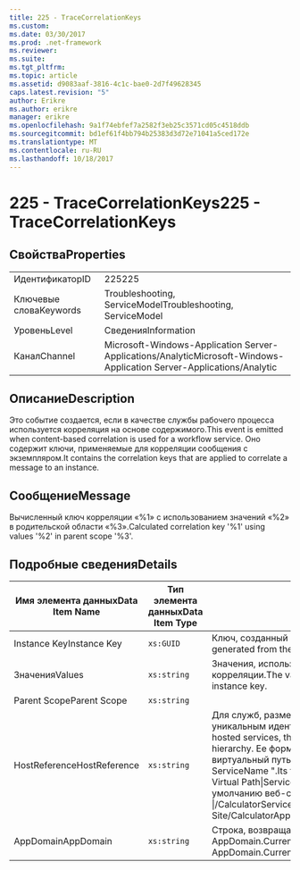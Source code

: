 ```yaml
---
title: 225 - TraceCorrelationKeys
ms.custom: 
ms.date: 03/30/2017
ms.prod: .net-framework
ms.reviewer: 
ms.suite: 
ms.tgt_pltfrm: 
ms.topic: article
ms.assetid: d9083aaf-3816-4c1c-bae0-2d7f49628345
caps.latest.revision: "5"
author: Erikre
ms.author: erikre
manager: erikre
ms.openlocfilehash: 9a1f74ebfef7a2582f3eb25c3571cd05c4518ddb
ms.sourcegitcommit: bd1ef61f4bb794b25383d3d72e71041a5ced172e
ms.translationtype: MT
ms.contentlocale: ru-RU
ms.lasthandoff: 10/18/2017
---
```

# <a name="225---tracecorrelationkeys"></a><span data-ttu-id="0f132-102">225 - TraceCorrelationKeys</span><span class="sxs-lookup"><span data-stu-id="0f132-102">225 - TraceCorrelationKeys</span></span>
## <a name="properties"></a><span data-ttu-id="0f132-103">Свойства</span><span class="sxs-lookup"><span data-stu-id="0f132-103">Properties</span></span>  
  
|||  
|-|-|  
|<span data-ttu-id="0f132-104">Идентификатор</span><span class="sxs-lookup"><span data-stu-id="0f132-104">ID</span></span>|<span data-ttu-id="0f132-105">225</span><span class="sxs-lookup"><span data-stu-id="0f132-105">225</span></span>|  
|<span data-ttu-id="0f132-106">Ключевые слова</span><span class="sxs-lookup"><span data-stu-id="0f132-106">Keywords</span></span>|<span data-ttu-id="0f132-107">Troubleshooting, ServiceModel</span><span class="sxs-lookup"><span data-stu-id="0f132-107">Troubleshooting, ServiceModel</span></span>|  
|<span data-ttu-id="0f132-108">Уровень</span><span class="sxs-lookup"><span data-stu-id="0f132-108">Level</span></span>|<span data-ttu-id="0f132-109">Сведения</span><span class="sxs-lookup"><span data-stu-id="0f132-109">Information</span></span>|  
|<span data-ttu-id="0f132-110">Канал</span><span class="sxs-lookup"><span data-stu-id="0f132-110">Channel</span></span>|<span data-ttu-id="0f132-111">Microsoft-Windows-Application Server-Applications/Analytic</span><span class="sxs-lookup"><span data-stu-id="0f132-111">Microsoft-Windows-Application Server-Applications/Analytic</span></span>|  
  
## <a name="description"></a><span data-ttu-id="0f132-112">Описание</span><span class="sxs-lookup"><span data-stu-id="0f132-112">Description</span></span>  
 <span data-ttu-id="0f132-113">Это событие создается, если в качестве службы рабочего процесса используется корреляция на основе содержимого.</span><span class="sxs-lookup"><span data-stu-id="0f132-113">This event is emitted when content-based correlation is used for a workflow service.</span></span> <span data-ttu-id="0f132-114">Оно содержит ключи, применяемые для корреляции сообщения с экземпляром.</span><span class="sxs-lookup"><span data-stu-id="0f132-114">It contains the correlation keys that are applied to correlate a message to an instance.</span></span>  
  
## <a name="message"></a><span data-ttu-id="0f132-115">Сообщение</span><span class="sxs-lookup"><span data-stu-id="0f132-115">Message</span></span>  
 <span data-ttu-id="0f132-116">Вычисленный ключ корреляции «%1» с использованием значений «%2» в родительской области «%3».</span><span class="sxs-lookup"><span data-stu-id="0f132-116">Calculated correlation key '%1' using values '%2' in parent scope '%3'.</span></span>  
  
## <a name="details"></a><span data-ttu-id="0f132-117">Подробные сведения</span><span class="sxs-lookup"><span data-stu-id="0f132-117">Details</span></span>  
  
|<span data-ttu-id="0f132-118">Имя элемента данных</span><span class="sxs-lookup"><span data-stu-id="0f132-118">Data Item Name</span></span>|<span data-ttu-id="0f132-119">Тип элемента данных</span><span class="sxs-lookup"><span data-stu-id="0f132-119">Data Item Type</span></span>|<span data-ttu-id="0f132-120">Описание</span><span class="sxs-lookup"><span data-stu-id="0f132-120">Description</span></span>|  
|--------------------|--------------------|-----------------|  
|<span data-ttu-id="0f132-121">Instance Key</span><span class="sxs-lookup"><span data-stu-id="0f132-121">Instance Key</span></span>|`xs:GUID`|<span data-ttu-id="0f132-122">Ключ, созданный из значений корреляции.</span><span class="sxs-lookup"><span data-stu-id="0f132-122">The key that was generated from the correlation values.</span></span>|  
|<span data-ttu-id="0f132-123">Значения</span><span class="sxs-lookup"><span data-stu-id="0f132-123">Values</span></span>|`xs:string`|<span data-ttu-id="0f132-124">Значения, использованные для вычисления ключа экземпляра корреляции.</span><span class="sxs-lookup"><span data-stu-id="0f132-124">The values that were used to compute the correlation instance key.</span></span>|  
|<span data-ttu-id="0f132-125">Parent Scope</span><span class="sxs-lookup"><span data-stu-id="0f132-125">Parent Scope</span></span>|`xs:string`||  
|<span data-ttu-id="0f132-126">HostReference</span><span class="sxs-lookup"><span data-stu-id="0f132-126">HostReference</span></span>|`xs:string`|<span data-ttu-id="0f132-127">Для служб, размещенных на веб-узле, это поле служит уникальным идентификатором службы в веб-иерархии.</span><span class="sxs-lookup"><span data-stu-id="0f132-127">For Web hosted services, this field uniquely identifies the service in the Web hierarchy.</span></span> <span data-ttu-id="0f132-128">Ее формат определяется как "веб-сайт имя виртуальный путь приложения &#124; Виртуальный путь службы &#124; ServiceName ".</span><span class="sxs-lookup"><span data-stu-id="0f132-128">Its format is defined as 'Web Site Name Application Virtual Path&#124;Service Virtual Path&#124;ServiceName'.</span></span> <span data-ttu-id="0f132-129">Пример: "по умолчанию веб-сайта или CalculatorApplication &#124;/CalculatorService.svc &#124; CalculatorService ".</span><span class="sxs-lookup"><span data-stu-id="0f132-129">Example: 'Default Web Site/CalculatorApplication&#124;/CalculatorService.svc&#124;CalculatorService'.</span></span>|  
|<span data-ttu-id="0f132-130">AppDomain</span><span class="sxs-lookup"><span data-stu-id="0f132-130">AppDomain</span></span>|`xs:string`|<span data-ttu-id="0f132-131">Строка, возвращаемая AppDomain.CurrentDomain.FriendlyName.</span><span class="sxs-lookup"><span data-stu-id="0f132-131">The string returned by AppDomain.CurrentDomain.FriendlyName.</span></span>|
